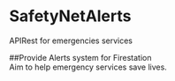 # SafetyNetAlerts
APIRest for emergencies services


##Provide Alerts system for Firestation</br>
Aim to help emergency services save lives.